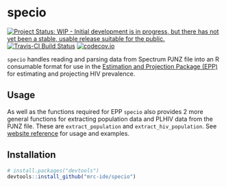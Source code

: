 # specio

[![Project Status: WIP - Initial development is in progress, but there has not yet been a stable, usable release suitable for the public.](http://www.repostatus.org/badges/latest/wip.svg)](http://www.repostatus.org/#wip)
[![Travis-CI Build Status](https://travis-ci.org/mrc-ide/specio.svg?branch=master)](https://travis-ci.org/mrc-ide/specio)
[![codecov.io](https://codecov.io/github/mrc-ide/specio/coverage.svg?branch=master)](https://codecov.io/github/mrc-ide/specio?branch=master)

`specio` handles reading and parsing data from Spectrum PJNZ file into an R consumable format for use in the [Estimation and Projection Package (EPP)](https://github.com/mrc-ide/eppasm) for estimating and projecting HIV prevalence.

## Usage

As well as the functions required for EPP `specio` also provides 2 more general functions for extracting population data and PLHIV data from the PJNZ file. These are `extract_population` and `extract_hiv_population`. See [website reference](https://mrc-ide.github.io/specio/reference/index.html) for usage and examples.

## Installation

```r
# install.packages("devtools")
devtools::install_github("mrc-ide/specio")
```
